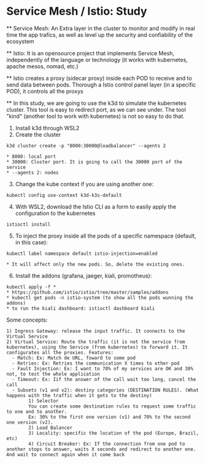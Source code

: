 # Service Mesh / Istio: Study

** Service Mesh: An Extra layer in the cluster to monitor and modify in real time the app trafics, as well as level up the security and confiability of the ecosystem

** Istio: It is an opensource project that implements Service Mesh, independently of the language or technology (it works with kubernetes, apache mesos, nomad, etc.)

** Istio creates a proxy (sidecar proxy) inside each POD to receive and to send data between pods. Thorough a Istio control panel layer (in a specific POD), it controls all the proxys

** In this study, we are going to use the k3d to simulate the kubernetes cluster. This tool is easy to redirect port, as we can see under. The tool "kind" (another tool to work with kubernetes) is not so easy to do that.

1) Install k3d through WSL2
2) Create the cluster 
```
k3d cluster create -p "8000:30000@loadbalancer" --agents 2

* 8000: local port
* 30000: Cluster port. It is going to call the 30000 port of the service
* --agents 2: nodes
```

3) Change the kube context if you are using another one:
```
kubectl config use-context k3d-k3s-default
```

4) With WSL2, download the Istio CLI as a form to easily apply the configuration to the kubernetes
``` 
istioctl install
```
5) To inject the proxy inside all the pods of a specific namespace (default, in this case):
```
kubectl label namespace default istio-injection=enabled

* It will affect only the new pods. So, delete the existing ones.
```
6) Install the addons (grafana, jaeger, kiali, promotheus):
```
kubectl apply -f *
* https://github.com/istio/istio/tree/master/samples/addons
* kubectl get pods -n istio-system (to show all the pods wunning the addons)
* to run the kiali dashboard: istioctl dashboard kiali
```

Some concepts:
```
1) Ingress Gateway: release the input traffic. It connects to the Virtual Service
2) Virtual Service: Route the traffic (it is not the service from kubernetes), using the Service (from kubernetes) to forward it. It configurates all the proxies. Features:
  - Match: Ex: Match de URL, foward to some pod 
  - Retries: Ex: Retries the communication X times to other pod
  - Fault Injection: Ex: I want to 70% of my services are OK and 30% not, to test the whole application
  - Timeout: Ex: Iif the answer of the call wait too long, cancel the call
  - Subsets (v1 and v2): destiny categories (DESTINATION RULES). (What happens with the traffic when it gets to the destiny)
        1) Selector
        You can create some destination rules to request some traffic to one and to another. 
        Ex: 30% to the first one version (v1) and 70% to the second one version (v2). 
        2) Load Balancer
        3) Locality: specific the location of the pod (Europe, Brazil, etc)
        4) Circuit Breaker: Ex: If the connection from one pod to another stops to answer, waits X seconds and redirect to another one. And wait to connect again when it come back
```
